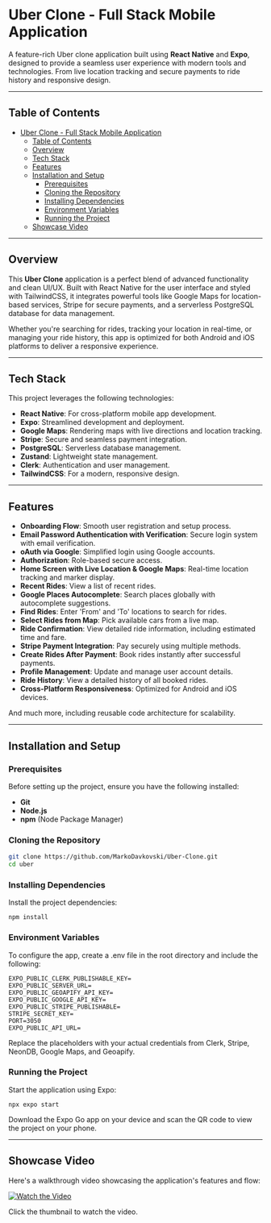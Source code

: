 # Uber Clone - Full Stack Mobile Application

  A feature-rich Uber clone application built using **React Native** and **Expo**, designed to provide a seamless user experience with modern tools and technologies. From live location tracking and secure payments to ride history and responsive design.
  
---
## Table of Contents
- [Uber Clone - Full Stack Mobile Application](#uber-clone---full-stack-mobile-application)
  - [Table of Contents](#table-of-contents)
  - [Overview](#overview)
  - [Tech Stack](#tech-stack)
  - [Features](#features)
  - [Installation and Setup](#installation-and-setup)
    - [Prerequisites](#prerequisites)
    - [Cloning the Repository](#cloning-the-repository)
    - [Installing Dependencies](#installing-dependencies)
    - [Environment Variables](#environment-variables)
    - [Running the Project](#running-the-project)
  - [Showcase Video](#showcase-video)
---
## Overview

This **Uber Clone** application is a perfect blend of advanced functionality and clean UI/UX. Built with React Native for the user interface and styled with TailwindCSS, it integrates powerful tools like Google Maps for location-based services, Stripe for secure payments, and a serverless PostgreSQL database for data management.  

Whether you're searching for rides, tracking your location in real-time, or managing your ride history, this app is optimized for both Android and iOS platforms to deliver a responsive experience.  

---
## Tech Stack
This project leverages the following technologies:  
- **React Native**: For cross-platform mobile app development.  
- **Expo**: Streamlined development and deployment.  
- **Google Maps**: Rendering maps with live directions and location tracking.  
- **Stripe**: Secure and seamless payment integration.  
- **PostgreSQL**: Serverless database management.  
- **Zustand**: Lightweight state management.  
- **Clerk**: Authentication and user management.  
- **TailwindCSS**: For a modern, responsive design.  
---
## Features  
- **Onboarding Flow**: Smooth user registration and setup process.  
- **Email Password Authentication with Verification**: Secure login system with email verification.  
- **oAuth via Google**: Simplified login using Google accounts.  
- **Authorization**: Role-based secure access.  
- **Home Screen with Live Location & Google Maps**: Real-time location tracking and marker display.  
- **Recent Rides**: View a list of recent rides.  
- **Google Places Autocomplete**: Search places globally with autocomplete suggestions.  
- **Find Rides**: Enter 'From' and 'To' locations to search for rides.  
- **Select Rides from Map**: Pick available cars from a live map.  
- **Ride Confirmation**: View detailed ride information, including estimated time and fare.  
- **Stripe Payment Integration**: Pay securely using multiple methods.  
- **Create Rides After Payment**: Book rides instantly after successful payments.  
- **Profile Management**: Update and manage user account details.  
- **Ride History**: View a detailed history of all booked rides.  
- **Cross-Platform Responsiveness**: Optimized for Android and iOS devices.  

And much more, including reusable code architecture for scalability.  

---
## Installation and Setup
### Prerequisites  
Before setting up the project, ensure you have the following installed:  
- **Git**  
- **Node.js**  
- **npm** (Node Package Manager)  
### Cloning the Repository  
```bash  
git clone https://github.com/MarkoDavkovski/Uber-Clone.git  
cd uber  
```

### Installing Dependencies
Install the project dependencies:

```
npm install  
```

### Environment Variables
To configure the app, create a .env file in the root directory and include the following:

```
EXPO_PUBLIC_CLERK_PUBLISHABLE_KEY=  
EXPO_PUBLIC_SERVER_URL=  
EXPO_PUBLIC_GEOAPIFY_API_KEY=  
EXPO_PUBLIC_GOOGLE_API_KEY=  
EXPO_PUBLIC_STRIPE_PUBLISHABLE=  
STRIPE_SECRET_KEY=  
PORT=3050  
EXPO_PUBLIC_API_URL=  
```
Replace the placeholders with your actual credentials from Clerk, Stripe, NeonDB, Google Maps, and Geoapify.

### Running the Project
Start the application using Expo:

```
npx expo start
``` 

Download the Expo Go app on your device and scan the QR code to view the project on your phone.

---
## Showcase Video  

Here's a walkthrough video showcasing the application's features and flow:  

[![Watch the Video](https://www.youtube.com/shorts/MbuYEHFWxus)](https://www.youtube.com/shorts/MbuYEHFWxus)

Click the thumbnail to watch the video.
